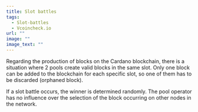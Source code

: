 ```yaml
---
title: Slot battles
tags:
  - Slot-battles
  - Vcoincheck.io
url: ""
image: ""
image_text: ""
---
```


Regarding the production of blocks on the Cardano blockchain, there is a situation where 2 pools create valid blocks in the same slot. Only one block can be added to the blockchain for each specific slot, so one of them has to be discarded (orphaned block).

If a slot battle occurs, the winner is determined randomly. The pool operator has no influence over the selection of the block occurring on other nodes in the network.
